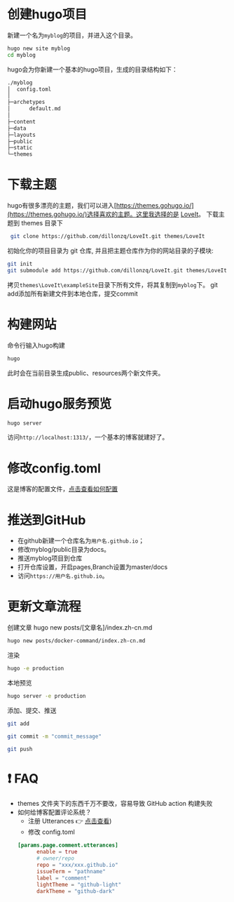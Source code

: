 # 创建hugo项目
新建一个名为`myblog`的项目，并进入这个目录。
```bash
hugo new site myblog
cd myblog
```
hugo会为你新建一个基本的hugo项目，生成的目录结构如下：

```bash
./myblog
│  config.toml
│
├─archetypes
│      default.md
│
├─content
├─data
├─layouts
├─public
├─static
└─themes
```
# 下载主题
hugo有很多漂亮的主题，我们可以进入[https://themes.gohugo.io/](https://themes.gohugo.io/)选择喜欢的主题。这里我选择的是 [LoveIt](https://hugoloveit.com/zh-cn/theme-documentation-basics/)。
下载主题到 themes 目录下
```bash
 git clone https://github.com/dillonzq/LoveIt.git themes/LoveIt
```
初始化你的项目目录为 git 仓库, 并且把主题仓库作为你的网站目录的子模块:

```bash
git init
git submodule add https://github.com/dillonzq/LoveIt.git themes/LoveIt
```
拷贝`themes\LoveIt\exampleSite`目录下所有文件，将其复制到`myblog`下。
git add添加所有新建文件到本地仓库，提交commit
# 构建网站
命令行输入hugo构建
```bash
hugo
```
此时会在当前目录生成public、resources两个新文件夹。
# 启动hugo服务预览

```bash
hugo server
```
访问`http://localhost:1313/`，一个基本的博客就建好了。
# 修改config.toml
这是博客的配置文件，[点击查看如何配置](https://hugoloveit.com/zh-cn/theme-documentation-basics/#site-configuration)
# 推送到GitHub
* 在github新建一个仓库名为`用户名.github.io`；
* 修改myblog/public目录为docs。
* 推送myblog项目到仓库
* 打开仓库设置，开启pages,Branch设置为master/docs
* 访问`https://用户名.github.io`。
# 更新文章流程
创建文章
hugo new posts/[文章名]/index.zh-cn.md
```bash
hugo new posts/docker-command/index.zh-cn.md
```
渲染
```bash
hugo -e production
```
本地预览
```bash
hugo server -e production
```
添加、提交、推送
```bash
git add

git commit -m "commit_message"

git push
```
# ❗ FAQ
* themes 文件夹下的东西千万不要改，容易导致 GitHub action 构建失败
* 如何给博客配置评论系统？
  * 注册 Utterances 👉 [点击查看](https://roife.github.io/2021/02/12/use-utterances-for-comment/))
  * 修改 config.toml
  ```toml
  [params.page.comment.utterances]
        enable = true
        # owner/repo
        repo = "xxx/xxx.github.io"
        issueTerm = "pathname"
        label = "comment"
        lightTheme = "github-light"
        darkTheme = "github-dark"
  ```